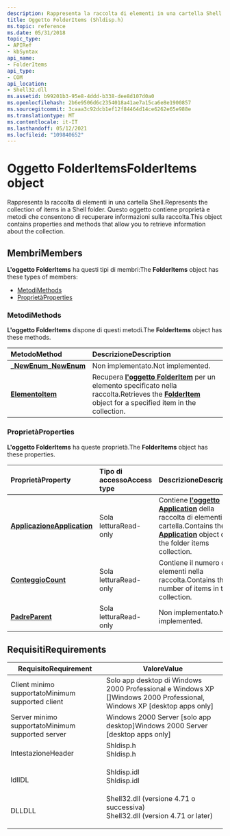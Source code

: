 ```yaml
---
description: Rappresenta la raccolta di elementi in una cartella Shell. Questo oggetto contiene proprietà e metodi che consentono di recuperare informazioni sulla raccolta.
title: Oggetto FolderItems (Shldisp.h)
ms.topic: reference
ms.date: 05/31/2018
topic_type:
- APIRef
- kbSyntax
api_name:
- FolderItems
api_type:
- COM
api_location:
- Shell32.dll
ms.assetid: b99201b3-95e8-4ddd-b338-dee8d107d0a0
ms.openlocfilehash: 2b6e9506d6c2354018a41ae7a15ca6e8e1900857
ms.sourcegitcommit: 3caaa3c92dcb1ef12f84464d14ce6262e65e988e
ms.translationtype: MT
ms.contentlocale: it-IT
ms.lasthandoff: 05/12/2021
ms.locfileid: "109840652"
---
```

# <a name="folderitems-object"></a><span data-ttu-id="53167-104">Oggetto FolderItems</span><span class="sxs-lookup"><span data-stu-id="53167-104">FolderItems object</span></span>

<span data-ttu-id="53167-105">Rappresenta la raccolta di elementi in una cartella Shell.</span><span class="sxs-lookup"><span data-stu-id="53167-105">Represents the collection of items in a Shell folder.</span></span> <span data-ttu-id="53167-106">Questo oggetto contiene proprietà e metodi che consentono di recuperare informazioni sulla raccolta.</span><span class="sxs-lookup"><span data-stu-id="53167-106">This object contains properties and methods that allow you to retrieve information about the collection.</span></span>

## <a name="members"></a><span data-ttu-id="53167-107">Membri</span><span class="sxs-lookup"><span data-stu-id="53167-107">Members</span></span>

<span data-ttu-id="53167-108">**L'oggetto FolderItems** ha questi tipi di membri:</span><span class="sxs-lookup"><span data-stu-id="53167-108">The **FolderItems** object has these types of members:</span></span>

-   [<span data-ttu-id="53167-109">Metodi</span><span class="sxs-lookup"><span data-stu-id="53167-109">Methods</span></span>](#methods)
-   [<span data-ttu-id="53167-110">Proprietà</span><span class="sxs-lookup"><span data-stu-id="53167-110">Properties</span></span>](#properties)

### <a name="methods"></a><span data-ttu-id="53167-111">Metodi</span><span class="sxs-lookup"><span data-stu-id="53167-111">Methods</span></span>

<span data-ttu-id="53167-112">**L'oggetto FolderItems** dispone di questi metodi.</span><span class="sxs-lookup"><span data-stu-id="53167-112">The **FolderItems** object has these methods.</span></span>



| <span data-ttu-id="53167-113">Metodo</span><span class="sxs-lookup"><span data-stu-id="53167-113">Method</span></span>                                    | <span data-ttu-id="53167-114">Descrizione</span><span class="sxs-lookup"><span data-stu-id="53167-114">Description</span></span>                                                                                              |
|:------------------------------------------|:---------------------------------------------------------------------------------------------------------|
| [<span data-ttu-id="53167-115">**\_NewEnum**</span><span class="sxs-lookup"><span data-stu-id="53167-115">**\_NewEnum**</span></span>](folderitems--newenum.md) | <span data-ttu-id="53167-116">Non implementato.</span><span class="sxs-lookup"><span data-stu-id="53167-116">Not implemented.</span></span><br/>                                                                              |
| [<span data-ttu-id="53167-117">**Elemento**</span><span class="sxs-lookup"><span data-stu-id="53167-117">**Item**</span></span>](folderitems-item.md)          | <span data-ttu-id="53167-118">Recupera [**l'oggetto FolderItem**](folderitem.md) per un elemento specificato nella raccolta.</span><span class="sxs-lookup"><span data-stu-id="53167-118">Retrieves the [**FolderItem**](folderitem.md) object for a specified item in the collection.</span></span><br/> |



 

### <a name="properties"></a><span data-ttu-id="53167-119">Proprietà</span><span class="sxs-lookup"><span data-stu-id="53167-119">Properties</span></span>

<span data-ttu-id="53167-120">**L'oggetto FolderItems** ha queste proprietà.</span><span class="sxs-lookup"><span data-stu-id="53167-120">The **FolderItems** object has these properties.</span></span>



| <span data-ttu-id="53167-121">Proprietà</span><span class="sxs-lookup"><span data-stu-id="53167-121">Property</span></span>                                                  | <span data-ttu-id="53167-122">Tipo di accesso</span><span class="sxs-lookup"><span data-stu-id="53167-122">Access type</span></span>          | <span data-ttu-id="53167-123">Descrizione</span><span class="sxs-lookup"><span data-stu-id="53167-123">Description</span></span>                                                                                                   |
|:----------------------------------------------------------|:---------------------|:--------------------------------------------------------------------------------------------------------------|
| [<span data-ttu-id="53167-124">**Applicazione**</span><span class="sxs-lookup"><span data-stu-id="53167-124">**Application**</span></span>](folderitems-application.md)<br/> | <span data-ttu-id="53167-125">Sola lettura</span><span class="sxs-lookup"><span data-stu-id="53167-125">Read-only</span></span><br/> | <span data-ttu-id="53167-126">Contiene [**l'oggetto Application**](folderitems-application.md) della raccolta di elementi cartella.</span><span class="sxs-lookup"><span data-stu-id="53167-126">Contains the [**Application**](folderitems-application.md) object of the folder items collection.</span></span><br/> |
| [<span data-ttu-id="53167-127">**Conteggio**</span><span class="sxs-lookup"><span data-stu-id="53167-127">**Count**</span></span>](folderitems-count.md)<br/>             | <span data-ttu-id="53167-128">Sola lettura</span><span class="sxs-lookup"><span data-stu-id="53167-128">Read-only</span></span><br/> | <span data-ttu-id="53167-129">Contiene il numero di elementi nella raccolta.</span><span class="sxs-lookup"><span data-stu-id="53167-129">Contains the number of items in the collection.</span></span><br/>                                                    |
| [<span data-ttu-id="53167-130">**Padre**</span><span class="sxs-lookup"><span data-stu-id="53167-130">**Parent**</span></span>](folderitems-parent.md)<br/>           | <span data-ttu-id="53167-131">Sola lettura</span><span class="sxs-lookup"><span data-stu-id="53167-131">Read-only</span></span><br/> | <span data-ttu-id="53167-132">Non implementato.</span><span class="sxs-lookup"><span data-stu-id="53167-132">Not implemented.</span></span><br/>                                                                                   |



 

## <a name="requirements"></a><span data-ttu-id="53167-133">Requisiti</span><span class="sxs-lookup"><span data-stu-id="53167-133">Requirements</span></span>



| <span data-ttu-id="53167-134">Requisito</span><span class="sxs-lookup"><span data-stu-id="53167-134">Requirement</span></span> | <span data-ttu-id="53167-135">Valore</span><span class="sxs-lookup"><span data-stu-id="53167-135">Value</span></span> |
|-------------------------------------|----------------------------------------------------------------------------------------------------------------|
| <span data-ttu-id="53167-136">Client minimo supportato</span><span class="sxs-lookup"><span data-stu-id="53167-136">Minimum supported client</span></span><br/> | <span data-ttu-id="53167-137">Solo app desktop di Windows 2000 Professional e Windows XP \[\]</span><span class="sxs-lookup"><span data-stu-id="53167-137">Windows 2000 Professional, Windows XP \[desktop apps only\]</span></span><br/>                                         |
| <span data-ttu-id="53167-138">Server minimo supportato</span><span class="sxs-lookup"><span data-stu-id="53167-138">Minimum supported server</span></span><br/> | <span data-ttu-id="53167-139">Windows 2000 Server \[solo app desktop\]</span><span class="sxs-lookup"><span data-stu-id="53167-139">Windows 2000 Server \[desktop apps only\]</span></span><br/>                                                           |
| <span data-ttu-id="53167-140">Intestazione</span><span class="sxs-lookup"><span data-stu-id="53167-140">Header</span></span><br/>                   | <dl> <span data-ttu-id="53167-141"><dt>Shldisp.h</dt></span><span class="sxs-lookup"><span data-stu-id="53167-141"><dt>Shldisp.h</dt></span></span> </dl>                           |
| <span data-ttu-id="53167-142">Idl</span><span class="sxs-lookup"><span data-stu-id="53167-142">IDL</span></span><br/>                      | <dl> <span data-ttu-id="53167-143"><dt>Shldisp.idl</dt></span><span class="sxs-lookup"><span data-stu-id="53167-143"><dt>Shldisp.idl</dt></span></span> </dl>                         |
| <span data-ttu-id="53167-144">DLL</span><span class="sxs-lookup"><span data-stu-id="53167-144">DLL</span></span><br/>                      | <dl> <span data-ttu-id="53167-145"><dt>Shell32.dll (versione 4.71 o successiva)</dt></span><span class="sxs-lookup"><span data-stu-id="53167-145"><dt>Shell32.dll (version 4.71 or later)</dt></span></span> </dl> |



 

 




